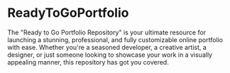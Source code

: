 # ReadyToGoPortfolio
The "Ready to Go Portfolio Repository" is your ultimate resource for launching a stunning, professional, and fully customizable online portfolio with ease. Whether you're a seasoned developer, a creative artist, a designer, or just someone looking to showcase your work in a visually appealing manner, this repository has got you covered.
